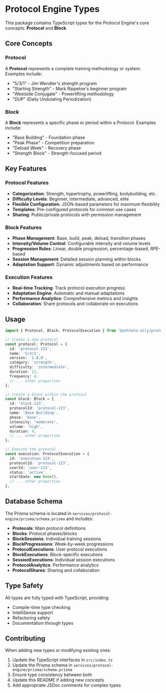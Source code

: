 # Protocol Engine Types

This package contains TypeScript types for the Protocol Engine's core concepts: **Protocol** and **Block**.

## Core Concepts

### Protocol
A **Protocol** represents a complete training methodology or system. Examples include:
- "5/3/1" - Jim Wendler's strength program
- "Starting Strength" - Mark Rippetoe's beginner program
- "Westside Conjugate" - Powerlifting methodology
- "DUP" (Daily Undulating Periodization)

### Block
A **Block** represents a specific phase or period within a Protocol. Examples include:
- "Base Building" - Foundation phase
- "Peak Phase" - Competition preparation
- "Deload Week" - Recovery phase
- "Strength Block" - Strength-focused period

## Key Features

### Protocol Features
- **Categorization**: Strength, hypertrophy, powerlifting, bodybuilding, etc.
- **Difficulty Levels**: Beginner, intermediate, advanced, elite
- **Flexible Configuration**: JSON-based parameters for maximum flexibility
- **Templates**: Pre-configured protocols for common use cases
- **Sharing**: Public/private protocols with permission management

### Block Features
- **Phase Management**: Base, build, peak, deload, transition phases
- **Intensity/Volume Control**: Configurable intensity and volume levels
- **Progression Rules**: Linear, double progression, percentage-based, RPE-based
- **Session Management**: Detailed session planning within blocks
- **Adaptation Support**: Dynamic adjustments based on performance

### Execution Features
- **Real-time Tracking**: Track protocol execution progress
- **Adaptation Engine**: Automatic and manual adaptations
- **Performance Analytics**: Comprehensive metrics and insights
- **Collaboration**: Share protocols and collaborate on executions

## Usage

```typescript
import { Protocol, Block, ProtocolExecution } from '@athlete-ally/protocol-types';

// Create a new protocol
const protocol: Protocol = {
  id: 'protocol-123',
  name: '5/3/1',
  version: '1.0.0',
  category: 'strength',
  difficulty: 'intermediate',
  duration: 12,
  frequency: 4,
  // ... other properties
};

// Create a block within the protocol
const block: Block = {
  id: 'block-123',
  protocolId: 'protocol-123',
  name: 'Base Building',
  phase: 'base',
  intensity: 'moderate',
  volume: 'high',
  duration: 4,
  // ... other properties
};

// Execute the protocol
const execution: ProtocolExecution = {
  id: 'execution-123',
  protocolId: 'protocol-123',
  userId: 'user-123',
  status: 'active',
  startDate: new Date(),
  // ... other properties
};
```

## Database Schema

The Prisma schema is located in `services/protocol-engine/prisma/schema.prisma` and includes:

- **Protocols**: Main protocol definitions
- **Blocks**: Protocol phases/blocks
- **BlockSessions**: Individual training sessions
- **BlockProgressions**: Week-by-week progressions
- **ProtocolExecutions**: User protocol executions
- **BlockExecutions**: Block-specific executions
- **SessionExecutions**: Individual session executions
- **ProtocolAnalytics**: Performance analytics
- **ProtocolShares**: Sharing and collaboration

## Type Safety

All types are fully typed with TypeScript, providing:
- Compile-time type checking
- IntelliSense support
- Refactoring safety
- Documentation through types

## Contributing

When adding new types or modifying existing ones:

1. Update the TypeScript interfaces in `src/index.ts`
2. Update the Prisma schema in `services/protocol-engine/prisma/schema.prisma`
3. Ensure type consistency between both
4. Update this README if adding new concepts
5. Add appropriate JSDoc comments for complex types
